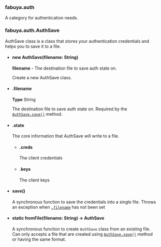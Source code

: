 ### fabuya.auth
A category for authentication needs.

### fabuya.auth.AuthSave
AuthSave class is a class that stores your authentication credentials
and helps you to save it to a file.

 - #### new AuthSave(filename: String)
   **filename** - The destination file to save auth state on.

   Create a new AuthSave class.
 - #### .filename
   **Type** String

   The destination file to save auth state on.
   Required by the [`AuthSave.save()`](#save) method.
 - #### .state
   The core information that AuthSave will write to a file.
   - #### .creds
     The client credentials
   - #### .keys
     The client keys
 - #### save()
   A synchronous function to save the credentials into a single file.
   Throws an exception when [`.filename`](#filename) has not been set
 - #### static fromFile(filename: String) -> AuthSave
   A synchronous function to create `AuthSave` class from an existing
   file. Can only accepts a file that are created using
   [`AuthSave.save()`](#save) method or having the same format.
